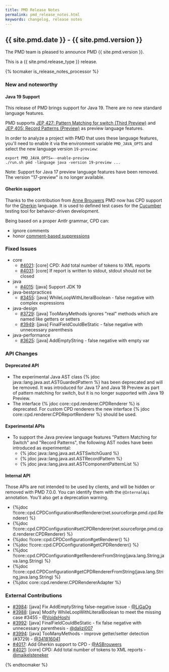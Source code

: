 ```yaml
---
title: PMD Release Notes
permalink: pmd_release_notes.html
keywords: changelog, release notes
---
```


## {{ site.pmd.date }} - {{ site.pmd.version }}

The PMD team is pleased to announce PMD {{ site.pmd.version }}.

This is a {{ site.pmd.release_type }} release.

{% tocmaker is_release_notes_processor %}

### New and noteworthy

#### Java 19 Support

This release of PMD brings support for Java 19. There are no new standard language features.

PMD supports [JEP 427: Pattern Matching for switch (Third Preview)](https://openjdk.org/jeps/427) and
[JEP 405: Record Patterns (Preview)](https://openjdk.org/jeps/405) as preview language features.

In order to analyze a project with PMD that uses these language features,
you'll need to enable it via the environment variable `PMD_JAVA_OPTS` and select the new language
version `19-preview`:

    export PMD_JAVA_OPTS=--enable-preview
    ./run.sh pmd -language java -version 19-preview ...

Note: Support for Java 17 preview language features have been removed. The version "17-preview" is no longer available.

#### Gherkin support
Thanks to the contribution from [Anne Brouwers](https://github.com/ASBrouwers) PMD now has CPD support
for the [Gherkin](https://cucumber.io/docs/gherkin/) language. It is used to defined test cases for the
[Cucumber](https://cucumber.io/) testing tool for behavior-driven development.

Being based on a proper Antlr grammar, CPD can:

* ignore comments
* honor [comment-based suppressions](pmd_userdocs_cpd.html#suppression)

### Fixed Issues
* core
    * [#4021](https://github.com/pmd/pmd/pull/4021): \[core] CPD: Add total number of tokens to XML reports
    * [#4031](https://github.com/pmd/pmd/issues/4031): \[core] If report is written to stdout, stdout should not be closed
* java
    * [#4015](https://github.com/pmd/pmd/issues/4015): \[java] Support JDK 19
* java-bestpractices
    * [#3455](https://github.com/pmd/pmd/issues/3455): \[java] WhileLoopWithLiteralBoolean - false negative with complex expressions
* java-design
    * [#3729](https://github.com/pmd/pmd/issues/3729): \[java] TooManyMethods ignores "real" methods which are named like getters or setters
    * [#3949](https://github.com/pmd/pmd/issues/3949): \[java] FinalFieldCouldBeStatic - false negative with unnecessary parenthesis
* java-performance
    * [#3625](https://github.com/pmd/pmd/issues/3625): \[java] AddEmptyString - false negative with empty var

### API Changes

#### Deprecated API

* The experimental Java AST class {% jdoc java::lang.java.ast.ASTGuardedPattern %} has been deprecated and
  will be removed. It was introduced for Java 17 and Java 18 Preview as part of pattern matching for switch,
  but it is no longer supported with Java 19 Preview.
* The interface {% jdoc core::cpd.renderer.CPDRenderer %} is deprecated. For custom CPD renderers
  the new interface {% jdoc core::cpd.renderer.CPDReportRenderer %} should be used.

#### Experimental APIs

* To support the Java preview language features "Pattern Matching for Switch" and "Record Patterns", the following
  AST nodes have been introduced as experimental:
    * {% jdoc java::lang.java.ast.ASTSwitchGuard %}
    * {% jdoc java::lang.java.ast.ASTRecordPattern %}
    * {% jdoc java::lang.java.ast.ASTComponentPatternList %}

#### Internal API

Those APIs are not intended to be used by clients, and will be hidden or removed with PMD 7.0.0.
You can identify them with the `@InternalApi` annotation. You'll also get a deprecation warning.

* {%jdoc !!core::cpd.CPDConfiguration#setRenderer(net.sourceforge.pmd.cpd.Renderer) %}
* {%jdoc !!core::cpd.CPDConfiguration#setCPDRenderer(net.sourceforge.pmd.cpd.renderer.CPDRenderer) %}
* {%jdoc !!core::cpd.CPDConfiguration#getRenderer() %}
* {%jdoc !!core::cpd.CPDConfiguration#getCPDRenderer() %}
* {%jdoc !!core::cpd.CPDConfiguration#getRendererFromString(java.lang.String,java.lang.String) %}
* {%jdoc !!core::cpd.CPDConfiguration#getCPDRendererFromString(java.lang.String,java.lang.String) %}
* {%jdoc core::cpd.renderer.CPDRendererAdapter %}

### External Contributions
* [#3984](https://github.com/pmd/pmd/pull/3984): \[java] Fix AddEmptyString false-negative issue - [@LiGaOg](https://github.com/LiGaOg)
* [#3988](https://github.com/pmd/pmd/pull/3988): \[java] Modify WhileLoopWithLiteralBoolean to meet the missing case #3455 - [@VoidxHoshi](https://github.com/VoidxHoshi)
* [#3992](https://github.com/pmd/pmd/pull/3992): \[java] FinalFieldCouldBeStatic - fix false negative with unnecessary parenthesis - [@dalizi007](https://github.com/dalizi007)
* [#3994](https://github.com/pmd/pmd/pull/3994): \[java] TooManyMethods - improve getter/setter detection (#3729) - [@341816041](https://github.com/341816041)
* [#4017](https://github.com/pmd/pmd/pull/4017): Add Gherkin support to CPD - [@ASBrouwers](https://github.com/ASBrouwers)
* [#4021](https://github.com/pmd/pmd/pull/4021): \[core] CPD: Add total number of tokens to XML reports - [@maikelsteneker](https://github.com/maikelsteneker)

{% endtocmaker %}

